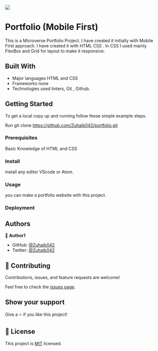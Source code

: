 ![](https://img.shields.io/badge/Microverse-blueviolet)

# Portfolio (Mobile First)

This is a Microverse Portfolio Project. I have created it initially with Mobile First approach. I have created it with HTML CSS . In CSS I used mainly FlexBox and Grid for layout to make it responsive.

## Built With

- Major languages
  HTML and CSS
- Frameworks
  none
- Technologies used
  linters, Git , Github.

## Getting Started

To get a local copy up and running follow these simple example steps.

Run
git clone https://github.com/Zuhaib042/portfolio.git

### Prerequisites

Basic Knowledge of HTML and CSS

### Install

install any editor VScode or Atom.

### Usage

you can make a portfolio website with this project.

### Deployment

## Authors

👤 **Author1**

- GitHub: [@Zuhaib042](https://github.com/Zuhaib042)
- Twitter: [@Zuhaib042](https://twitter.com/Zuhaib042)

## 🤝 Contributing

Contributions, issues, and feature requests are welcome!

Feel free to check the [issues page](../../issues/).

## Show your support

Give a ⭐️ if you like this project!

## 📝 License

This project is [MIT](./MIT.md) licensed.

